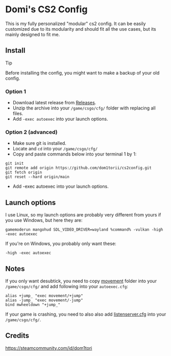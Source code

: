 # Domi's CS2 Config
This is my fully personalized "modular" cs2 config.
It can be easily customized due to its modularity and should fit all the use cases, but its mainly designed to fit me.

## Install

> [!TIP]
> Before installing the config, you might want to make a backup of your old config.

### Option 1 
- Download latest release from [Releases](https://github.com/dom1torii/cs2config/releases).
- Unzip the archive into your `/game/csgo/cfg/` folder with replacing all files.
- Add `-exec autoexec` into your launch options.

### Option 2 (advanced)
- Make sure git is installed.
- Locate and `cd` into your `/game/csgo/cfg/`
- Copy and paste commands below into your terminal 1 by 1:
```
git init
git remote add origin https://github.com/dom1torii/cs2config.git
git fetch origin
git reset --hard origin/main
```
- Add -exec autoexec into your launch options.

## Launch options
I use Linux, so my launch options are probably very different from yours if you use Windows, but here they are:

`gamemoderun mangohud SDL_VIDEO_DRIVER=wayland %command% -vulkan -high -exec autoexec`

If you're on Windows, you probably only want these:

`-high -exec autoexec`

## Notes
If you only want desubtick, you need to copy [movement](https://github.com/dom1torii/cs2config/tree/main/movement) folder into your `/game/csgo/cfg/` and add following into your `autoexec.cfg`:
```
alias +jump_ "exec movement/+jump"
alias -jump_ "exec movement/-jump"
bind mwheeldown "+jump_"
```
If your game is crashing, you need to also also add [listenserver.cfg](https://github.com/dom1torii/cs2config/blob/main/listenserver.cfg) into your `/game/csgo/cfg/`.

## Credits
https://steamcommunity.com/id/dom1tori 

